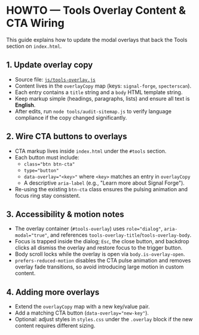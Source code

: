 # HOWTO — Tools Overlay Content & CTA Wiring

This guide explains how to update the modal overlays that back the Tools section on `index.html`.

## 1. Update overlay copy

* Source file: [`js/tools-overlay.js`](../js/tools-overlay.js)
* Content lives in the `overlayCopy` map (keys: `signal-forge`, `specterscan`).
* Each entry contains a `title` string and a `body` HTML template string.
* Keep markup simple (headings, paragraphs, lists) and ensure all text is **English**.
* After edits, run `node tools/audit-sitemap.js` to verify language compliance if the copy changed significantly.

## 2. Wire CTA buttons to overlays

* CTA markup lives inside `index.html` under the `#tools` section.
* Each button must include:
  * `class="btn btn-cta"`
  * `type="button"`
  * `data-overlay="<key>"` where `<key>` matches an entry in `overlayCopy`
  * A descriptive `aria-label` (e.g., "Learn more about Signal Forge").
* Re-using the existing `btn-cta` class ensures the pulsing animation and focus ring stay consistent.

## 3. Accessibility & motion notes

* The overlay container (`#tools-overlay`) uses `role="dialog"`, `aria-modal="true"`, and references `tools-overlay-title`/`tools-overlay-body`.
* Focus is trapped inside the dialog; `Esc`, the close button, and backdrop clicks all dismiss the overlay and restore focus to the trigger button.
* Body scroll locks while the overlay is open via `body.is-overlay-open`.
* `prefers-reduced-motion` disables the CTA pulse animation and removes overlay fade transitions, so avoid introducing large motion in custom content.

## 4. Adding more overlays

* Extend the `overlayCopy` map with a new key/value pair.
* Add a matching CTA button (`data-overlay="new-key"`).
* Optional: adjust styles in `styles.css` under the `.overlay` block if the new content requires different sizing.
